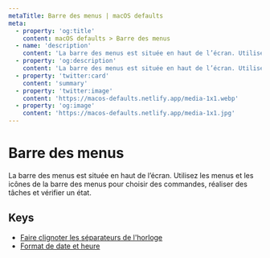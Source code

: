 ```yaml
---
metaTitle: Barre des menus | macOS defaults
meta:
  - property: 'og:title'
    content: macOS defaults > Barre des menus
  - name: 'description'
    content: 'La barre des menus est située en haut de l’écran. Utilisez les menus et les icônes de la barre des menus pour choisir des commandes, réaliser des tâches et vérifier un état.'
  - property: 'og:description'
    content: 'La barre des menus est située en haut de l’écran. Utilisez les menus et les icônes de la barre des menus pour choisir des commandes, réaliser des tâches et vérifier un état.'
  - property: 'twitter:card'
    content: 'summary'
  - property: 'twitter:image'
    content: 'https://macos-defaults.netlify.app/media-1x1.webp'
  - property: 'og:image'
    content: 'https://macos-defaults.netlify.app/media-1x1.jpg'
---
```


# Barre des menus

La barre des menus est située en haut de l’écran. Utilisez les menus et les icônes de la barre des menus pour choisir des commandes, réaliser des tâches et vérifier un état.

## Keys

- [Faire clignoter les séparateurs de l&#x27;horloge](./flashdateseparators.html)
- [Format de date et heure](./dateformat.html)
